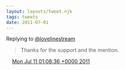 ```yaml
---
layout: layouts/tweet.njk
tags: tweets
date: 2011-07-01
---
```


Replying to [@lovelinestream](https://twitter.com/lovelinestream/status/80503413896519681)

> Thanks for the support and the mention\.

<img src="../media/tweet.ico" width="12" /> [Mon Jul 11 01:08:36 +0000 2011](https://twitter.com/timwasson/status/90225946258456577)